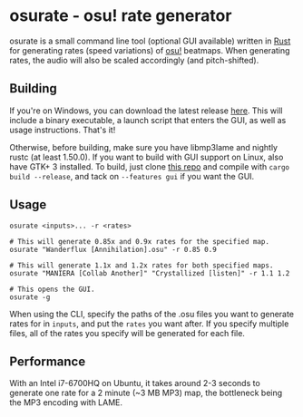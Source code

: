 # osurate - osu! rate generator

osurate is a small command line tool (optional GUI available) written in [Rust](https://www.rust-lang.org/) for
generating rates (speed variations) of [osu!](https://osu.ppy.sh) beatmaps. When generating rates, the audio will also
be scaled accordingly (and pitch-shifted).

## Building

If you're on Windows, you can download the latest release [here](https://github.com/LunarCoffee/osurate/releases). This
will include a binary executable, a launch script that enters the GUI, as well as usage instructions. That's it!

Otherwise, before building, make sure you have libmp3lame and nightly rustc (at least 1.50.0). If you want to build with GUI
support on Linux, also have GTK+ 3 installed. To build, just clone [this repo](https://github.com/LunarCoffee/osurate)
and compile with `cargo build --release`, and tack on `--features gui` if you want the GUI.

## Usage

```shell
osurate <inputs>... -r <rates>

# This will generate 0.85x and 0.9x rates for the specified map.
osurate "Wanderflux [Annihilation].osu" -r 0.85 0.9

# This will generate 1.1x and 1.2x rates for both specified maps.
osurate "MANIERA [Collab Another]" "Crystallized [listen]" -r 1.1 1.2

# This opens the GUI.
osurate -g
```

When using the CLI, specify the paths of the .osu files you want to generate rates for in `inputs`, and put the `rates`
you want after. If you specify multiple files, all of the rates you specify will be generated for each file.

## Performance

With an Intel i7-6700HQ on Ubuntu, it takes around 2-3 seconds to generate one rate for a 2 minute (~3 MB MP3) map, the
bottleneck being the MP3 encoding with LAME.
